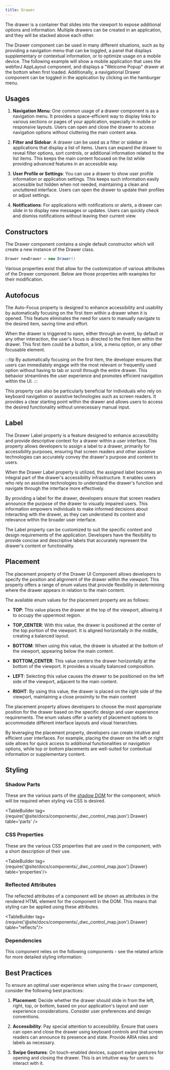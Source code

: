 ```yaml
---
title: Drawer
---
```


<JavadocLink type="drawer" location="com/webforj/component/drawer/Drawer" top='true'/>

<ComponentBasics />

The drawer is a container that slides into the viewport to expose additional options and information. Multiple drawers can be created in an application, and they will be stacked above each other.

The Drawer component can be used in many different situations, such as by providing a navigation menu that can be toggled, a panel that displays supplementary or contextual information, or to optimize usage on a mobile device. The following example will show a mobile application that uses the webforJ AppLayout component, and displays a "Welcome Popup" drawer at the bottom when first loaded. Additionally, a navigational Drawer component can be toggled in the application by clicking on the hamburger menu.

<AppLayoutViewer url='https://demo.webforj.com/webapp/controlsamples?class=componentdemos.drawerdemos.DrawerWelcome' mobile='true'/>

<ComponentDemo 
frame="hidden"
javaE='https://raw.githubusercontent.com/webforj/ControlSamples/main/src/main/java/componentdemos/drawerdemos/DrawerWelcome.java'
cssURL='https://raw.githubusercontent.com/webforj/ControlSamples/main/src/main/resources/css/drawerstyles/drawer_welcome.css'
/>

## Usages

1. **Navigation Menu**: One common usage of a drawer component is as a navigation menu. It provides a space-efficient way to display links to various sections or pages of your application, especially in mobile or responsive layouts. Users can open and close the drawer to access navigation options without cluttering the main content area.

2. **Filter and Sidebar**: A drawer can be used as a filter or sidebar in applications that display a list of items. Users can expand the drawer to reveal filter options, sort controls, or additional information related to the list items. This keeps the main content focused on the list while providing advanced features in an accessible way.

3. **User Profile or Settings**: You can use a drawer to show user profile information or application settings. This keeps such information easily accessible but hidden when not needed, maintaining a clean and uncluttered interface. Users can open the drawer to update their profiles or adjust settings.

4. **Notifications**: For applications with notifications or alerts, a drawer can slide in to display new messages or updates. Users can quickly check and dismiss notifications without leaving their current view.

## Constructors

The Drawer component contains a single default constructor which will create a new instance of the Drawer class.

```java
Drawer newDrawer = new Drawer()
```

<ComponentDemo
path='https://demo.webforj.com/webapp/controlsamples?class=componentdemos.drawerdemos.DrawerDemo'
javaE='https://raw.githubusercontent.com/webforj/ControlSamples/main/src/main/java/componentdemos/drawerdemos/DrawerDemo.java'
height='600px'
/>

Various properties exist that allow for the customization of various attributes of the Drawer component. Below are those properties with examples for their modification.

## Autofocus

The Auto-Focus property is designed to enhance accessibility and usability by automatically focusing on the first item within a drawer when it is opened. This feature eliminates the need for users to manually navigate to the desired item, saving time and effort.

When the drawer is triggered to open, either through an event, by default or any other interaction, the user's focus is directed to the first item within the drawer. This first item could be a button, a link, a menu option, or any other focusable element.

:::tip
By automatically focusing on the first item, the developer ensures that users can immediately engage with the most relevant or frequently used option without having to tab or scroll through the entire drawer. This behavior streamlines the user experience and promotes efficient navigation within the UI.
:::

This property can also be particularly beneficial for individuals who rely on keyboard navigation or assistive technologies such as screen readers. It provides a clear starting point within the drawer and allows users to access the desired functionality without unnecessary manual input.

<ComponentDemo
path='https://demo.webforj.com/webapp/controlsamples?class=componentdemos.drawerdemos.DrawerAutoFocus'
javaE='https://raw.githubusercontent.com/webforj/ControlSamples/main/src/main/java/componentdemos/drawerdemos/DrawerAutoFocus.java'
height='600px'
/>

<!-- Example -->

## Label

The Drawer Label property is a feature designed to enhance accessibility and provide descriptive context for a drawer within a user interface. This property allows developers to assign a label to a drawer, primarily for accessibility purposes, ensuring that screen readers and other assistive technologies can accurately convey the drawer's purpose and content to users.

When the Drawer Label property is utilized, the assigned label becomes an integral part of the drawer's accessibility infrastructure. It enables users who rely on assistive technologies to understand the drawer's function and navigate through the interface more effectively.

By providing a label for the drawer, developers ensure that screen readers announce the purpose of the drawer to visually impaired users. This information empowers individuals to make informed decisions about interacting with the drawer, as they can understand its content and relevance within the broader user interface.

The Label property can be customized to suit the specific context and design requirements of the application. Developers have the flexibility to provide concise and descriptive labels that accurately represent the drawer's content or functionality.

<!-- Example -->

<!-- ## Size

The `size` property of the Drawer component enables developers to control and specify the dimensions of the drawer within the user interface. This property allows for fine-tuning the size of the drawer, ensuring it aligns with the desired layout and design requirements.

When utilizing the `size` property, developers have the flexibility to define the width and height of the drawer based on their specific needs. Unlike the `maxSize` property, which sets a maximum limit, the `size` property provides explicit control over the actual size of the drawer.

Developers can customize the `size` property based on the available screen real estate, the amount of content to be displayed, and the overall design aesthetic. This level of control allows for creating visually balanced and functional interfaces.

The `size` property can be defined using various units such as pixels, percentages, or other appropriate CSS measurement values. This versatility ensures that the drawer's size can be adjusted precisely to fit different screen sizes, resolutions, and device types.

By utilizing the `size` property effectively, developers can create responsive interfaces that adapt to different viewports and screen orientations. For instance, a smaller size can be chosen for mobile devices to optimize space utilization, while larger sizes can be used for desktop displays to take advantage of the available screen area.


### Max Size

The Drawer max size property is a versatile feature designed to control the maximum width or height of a drawer within a user interface, based on the specified placement. This property allows developers to define the maximum size of the drawer, ensuring optimal presentation and layout while accommodating varying screen sizes and device resolutions.

:::info
To set the size of the drawer, modify the `size` property - `maxSize` is used to ensure a drawer never grows larger than a certain value.
:::

When utilizing the Drawer max size property, developers can set a maximum size value expressed as pixels, percentages, or other appropriate CSS measurement values. This value represents the maximum width when the drawer is placed on the left or right side of the interface or the maximum height when placed on the top or bottom.

By defining a maximum size for the drawer, developers maintain control over its dimensions and prevent it from becoming excessively wide or tall, which could hinder the overall user experience. The CSS measurement approach allows for responsiveness, adapting the size of the drawer dynamically in relation to the available screen space.

The Drawer's max size property is particularly beneficial when dealing with responsive and adaptive designs. It ensures that the drawer remains visually pleasing and functional across different devices, screen orientations, and viewports.

When the drawer's content exceeds the defined maximum size, developers can implement appropriate techniques to handle overflow, such as scrolling within the drawer or utilizing additional UI patterns like tabs or accordions. This helps maintain a clean and organized interface while accommodating larger amounts of content. -->
<!-- 
<ComponentDemo
path='https://demo.webforj.com/webapp/controlsamples?class=componentdemos.drawerdemos.DrawerSize'
javaE='https://raw.githubusercontent.com/webforj/ControlSamples/main/src/main/java/componentdemos/drawerdemos/DrawerSize.java'
height='600px'
/> -->

## Placement

The placement property of the Drawer UI Component allows developers to specify the position and alignment of the drawer within the viewport. This property offers a range of enum values that provide flexibility in determining where the drawer appears in relation to the main content.

The available enum values for the placement property are as follows:

- **TOP**: This value places the drawer at the top of the viewport, allowing it to occupy the uppermost region.

- **TOP_CENTER**: With this value, the drawer is positioned at the center of the top portion of the viewport. It is aligned horizontally in the middle, creating a balanced layout.

- **BOTTOM**: When using this value, the drawer is situated at the bottom of the viewport, appearing below the main content.

- **BOTTOM_CENTER**: This value centers the drawer horizontally at the bottom of the viewport. It provides a visually balanced composition.

- **LEFT**: Selecting this value causes the drawer to be positioned on the left side of the viewport, adjacent to the main content.

- **RIGHT**: By using this value, the drawer is placed on the right side of the viewport, maintaining a close proximity to the main content


The placement property allows developers to choose the most appropriate position for the drawer based on the specific design and user experience requirements. The enum values offer a variety of placement options to accommodate different interface layouts and visual hierarchies.

By leveraging the placement property, developers can create intuitive and efficient user interfaces. For example, placing the drawer on the left or right side allows for quick access to additional functionalities or navigation options, while top or bottom placements are well-suited for contextual information or supplementary content.

<ComponentDemo
path='https://demo.webforj.com/webapp/controlsamples?class=componentdemos.drawerdemos.DrawerPlacement'
javaE='https://raw.githubusercontent.com/webforj/ControlSamples/main/src/main/java/componentdemos/drawerdemos/DrawerPlacement.java'
height='600px'
/>

## Styling

<!-- <TableBuilder tag={require('@site/docs/components/_dwc_control_map.json').Drawer} /> -->

### Shadow Parts

These are the various parts of the [shadow DOM](../glossary#shadow-dom) for the component, which will be required when styling via CSS is desired.

<TableBuilder tag={require('@site/docs/components/_dwc_control_map.json').Drawer} table='parts' />

### CSS Properties

These are the various CSS properties that are used in the component, with a short description of their use.

<TableBuilder tag={require('@site/docs/components/_dwc_control_map.json').Drawer} table='properties'/>

### Reflected Attributes

The reflected attributes of a component will be shown as attributes in the rendered HTML element for the component in the DOM. This means that styling can be applied using these attributes.

<TableBuilder tag={require('@site/docs/components/_dwc_control_map.json').Drawer} table="reflects"/>

### Dependencies

This component relies on the following components - see the related article for more detailed styling information:

<TableBuilder tag='dwc-drawer' table="dependencies"/>

## Best Practices 

To ensure an optimal user experience when using the `Drawer` component, consider the following best practices:

1. **Placement**: Decide whether the drawer should slide in from the left, right, top, or bottom, based on your application's layout and user experience considerations. Consider user preferences and design conventions.

2. **Accessibility**: Pay special attention to accessibility. Ensure that users can open and close the drawer using keyboard controls and that screen readers can announce its presence and state. Provide ARIA roles and labels as necessary.

3. **Swipe Gestures**: On touch-enabled devices, support swipe gestures for opening and closing the drawer. This is an intuitive way for users to interact with it.